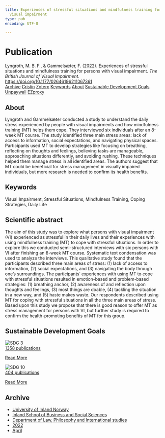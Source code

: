 ```yaml
---
title: Experiences of stressful situations and mindfulness training for persons with
  visual impairment
type: pub
encoding: UTF-8

---
```

<h1>Publication</h1>
<article id="csl-bib-container-DBRIXUIR" class="csl-bib-container">
  <div class="csl-bib-body"> <div class="csl-entry">Lyngroth, M. B. F., &#38; Gammelsæter, F. (2022). Experiences of stressful situations and mindfulness training for persons with visual impairment. <i>The British Journal of Visual Impairment</i>. <a href="https://doi.org/10.1177/02646196211067361">https://doi.org/10.1177/02646196211067361</a></div> </div>
  <div class="csl-bib-buttons">
    <a href="#taxonomy-article-DBRIXUIR" alt="archive" class="csl-bib-button">Archive</a>
    <a href="https://app.cristin.no/results/show.jsf?id=2018432" alt="Cristin" class="csl-bib-button">Cristin</a>
    <a href="http://zotero.org/groups/5881554/items/DBRIXUIR" alt="Zotero" class="csl-bib-button">Zotero</a>
    <a href="#keywords-article-DBRIXUIR" alt="keywords" class="csl-bib-button">Keywords</a>
    <a href="#about-article-DBRIXUIR" alt="about_pub" class="csl-bib-button">About</a>
    <a href="#sdg-article-DBRIXUIR" alt="sdg" class="csl-bib-button">Sustainable Development Goals</a>
    <a href="https://journals.sagepub.com/doi/pdf/10.1177/02646196211067361" alt="Unpaywall" class="csl-bib-button">Unpaywall</a>
    <a href="https://journals.sagepub.com/doi/pdf/10.1177/02646196211067361" alt="EZproxy" class="csl-bib-button">EZproxy</a>
  </div>
  <div id="csl-bib-meta-container-DBRIXUIR"></div>
</article>
<div id="csl-bib-meta-DBRIXUIR" class="csl-bib-meta">
  <article id="about-article-DBRIXUIR" class="about_pub-article">
    <h1>About</h1>
    Lyngroth and Gammelsæter conducted a study to understand the daily stress experienced by people with visual impairments and how mindfulness training (MT) helps them cope. They interviewed six individuals after an 8-week MT course. The study identified three main stress areas: lack of access to information, social expectations, and navigating physical spaces. Participants used MT to develop strategies like focusing on breathing, reflecting on thoughts and feelings, believing tasks are manageable, approaching situations differently, and avoiding rushing. These techniques helped them manage stress in all identified areas. The authors suggest that MT could be beneficial for stress management in visually impaired individuals, but more research is needed to confirm its health benefits.
  </article>
  <article id="keywords-article-DBRIXUIR" class="keywords-article">
    <h1>Keywords</h1>
    Visual Impairment, Stressful Situations, Mindfulness Training, Coping Strategies, Daily Life
  </article>
  <article id="abstract-article-DBRIXUIR" class="abstract-article">
    <h1>Scientific abstract</h1>
    The aim of this study was to explore what persons with visual impairment (VI) experienced as stressful in their daily lives and their experiences with using mindfulness training (MT) to cope with stressful situations. In order to explore this we conducted semi-structured interviews with six persons with VI after finishing an 8-week MT course. Systematic text condensation was used to analyze the interviews. This qualitative study found that the participants described three main areas of stress: (1) lack of access to information, (2) social expectations, and (3) navigating the body through one’s surroundings. The participants’ experiences with using MT to cope with stressful situations resulted in emotion-based and problem-based strategies: (1) breathing anchor, (2) awareness of and reflection upon thoughts and feelings, (3) most things are doable, (4) tackling the situation in a new way, and (5) haste makes waste. Our respondents described using MT for coping with stressful situations in all the three main areas of stress. Based upon this study we propose that there is good reason to offer MT as stress management for persons with VI, but further study is required to confirm the health-promoting benefits of MT for this group.
  </article>
  <article id="sdg-article-DBRIXUIR" class="sdg-article">
    <h1>Sustainable Development Goals</h1>
    <div class="sdg-container"><div id="sdg3" class="sdg">
        <img src="{{< params subfolder >}}images/sdg/sdg03_en.png" class="image" alt="SDG 3">
        <div class="sdg-overlay">
          <a href="/en/archive/?key=?sdg=3#archive" class="sdg-publication-count"><span>1358</span> publications</a>
          <p><a href="https://sdgs.un.org/goals/goal3" class="sdg-read-more">Read More</a></p>
        </div>
      </div> <div id="sdg10" class="sdg">
        <img src="{{< params subfolder >}}images/sdg/sdg10_en.png" class="image" alt="SDG 10">
        <div class="sdg-overlay">
          <a href="/en/archive/?key=?sdg=10#archive" class="sdg-publication-count"><span>404</span> publications</a>
          <p><a href="https://sdgs.un.org/goals/goal10" class="sdg-read-more">Read More</a></p>
        </div>
      </div></div>
  </article>
  <article id="taxonomy-article-DBRIXUIR" class="taxonomy-article">
    <h1>Archive</h1>
    <ul>
      <li>
        <a href="/en/archive/?key=3DCRN523">University of Inland Norway</a>
      </li>
      <li>
        <a href="/en/archive/?key=DU8Q9LN9">Inland School of Business and Social Sciences</a>
      </li>
      <li>
        <a href="/en/archive/?key=ITYAG68H">Department of Law, Philosophy and International studies</a>
      </li>
      <li>
        <a href="/en/archive/?key=B7XWRJNE">2022</a>
      </li>
      <li>
        <a href="/en/archive/?key=K5BIN7BZ">April</a>
      </li>
    </ul>
  </article>
</div>
